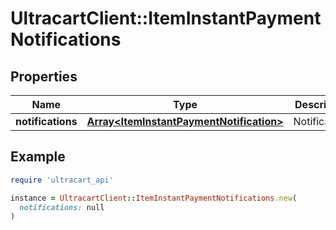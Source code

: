 # UltracartClient::ItemInstantPaymentNotifications

## Properties

| Name | Type | Description | Notes |
| ---- | ---- | ----------- | ----- |
| **notifications** | [**Array&lt;ItemInstantPaymentNotification&gt;**](ItemInstantPaymentNotification.md) | Notifications | [optional] |

## Example

```ruby
require 'ultracart_api'

instance = UltracartClient::ItemInstantPaymentNotifications.new(
  notifications: null
)
```

